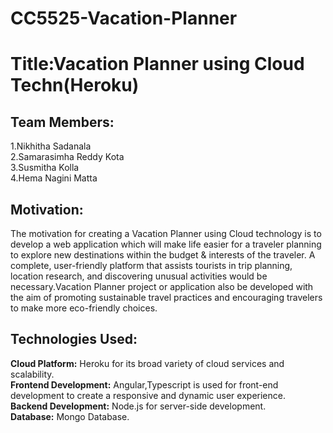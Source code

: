 # CC5525-Vacation-Planner

# Title:Vacation Planner using Cloud Techn(Heroku)

## Team Members:
  1.Nikhitha Sadanala <br>
  2.Samarasimha Reddy Kota <br>
  3.Susmitha Kolla <br>
  4.Hema Nagini Matta <br>

## Motivation:
The motivation for creating a Vacation Planner using Cloud technology is to develop a web application which will make life easier for a traveler planning to explore new destinations within the budget & interests of the traveler. A complete, user-friendly platform that assists tourists in trip planning, location research, and discovering unusual activities would be necessary.Vacation Planner project or application also be developed with the aim of promoting sustainable travel practices and encouraging travelers to make more eco-friendly choices.

## Technologies Used:
**Cloud Platform:** Heroku for its broad variety of cloud services and scalability. <br>
**Frontend Development:** Angular,Typescript is used for front-end development to create a responsive and dynamic user experience. <br>
**Backend Development:** Node.js for server-side development. <br>
**Database:** Mongo Database. <br>
